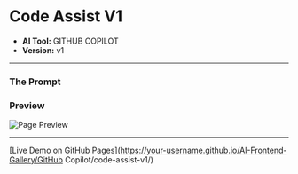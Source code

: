 # Code Assist V1

* **AI Tool:** GITHUB COPILOT
* **Version:** v1

---

### The Prompt

>

### Preview

![Page Preview](./preview.png)

---

[Live Demo on GitHub Pages](https://your-username.github.io/AI-Frontend-Gallery/GitHub Copilot/code-assist-v1/)
